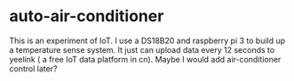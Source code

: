 # auto-air-conditioner
This is an experiment of IoT.
I use a DS18B20 and raspberry pi 3 to build up a temperature sense system.
It just can upload data every 12 seconds to yeelink ( a free IoT data platform in cn).
Maybe I would add air-conditioner control later?
